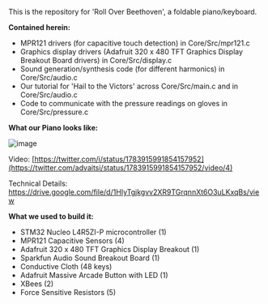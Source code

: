 This is the repository for 'Roll Over Beethoven', a foldable piano/keyboard.

**Contained herein:**
- MPR121 drivers (for capacitive touch detection) in Core/Src/mpr121.c
- Graphics display drivers (Adafruit 320 x 480 TFT Graphics Display Breakout Board drivers) in Core/Src/display.c
- Sound generation/synthesis code (for different harmonics) in Core/Src/audio.c
- Our tutorial for 'Hail to the Victors' across Core/Src/main.c and in Core/Src/audio.c
- Code to communicate with the pressure readings on gloves in Core/Src/pressure.c

**What our Piano looks like:**

![image](https://github.com/adviyer/cloth-piano/assets/70266102/f05b19bc-523b-4fa9-88c7-a6b47dae06ca)

Video: [https://twitter.com/i/status/1783915991854157952](https://twitter.com/advaitsi/status/1783915991854157952/video/4)

Technical Details: https://drive.google.com/file/d/1HIyTgjkgvv2XR9TGrqnnXt6O3uLKxqBs/view

**What we used to build it:**
- STM32 Nucleo L4R5ZI-P microcontroller (1)
- MPR121 Capacitive Sensors (4)
- Adafruit 320 x 480 TFT Graphics Display Breakout (1)
- Sparkfun Audio Sound Breakout Board (1)
- Conductive Cloth (48 keys)
- Adafruit Massive Arcade Button with LED (1)
- XBees (2)
- Force Sensitive Resistors (5)
